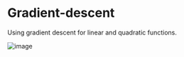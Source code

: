 # Gradient-descent
Using gradient descent for linear and quadratic functions. 

![image](https://user-images.githubusercontent.com/99027230/178331005-b9078c7d-ee0d-46bf-a6e3-2faddbb14165.png)
